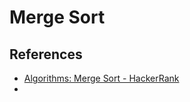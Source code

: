 # Merge Sort



## References

* [Algorithms: Merge Sort - HackerRank](https://www.youtube.com/watch?v=KF2j-9iSf4Q)
*
